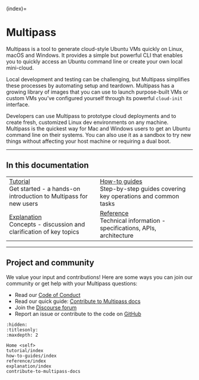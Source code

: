 (index)=
# Multipass 

<!--Welcome to the *Multipass Guide!*

Multipass is a mini-cloud on your workstation using native hypervisors of all the supported plaforms (Windows, macOS and Linux), it will give you an Ubuntu command line in just a click ("Open shell") or a simple `multipass shell` command, or even a keyboard shortcut. Find what images are available with `multipass find` and create new instances with `multipass launch`.

You can initialize instances through [cloud-init](https://cloudinit.readthedocs.io/en/latest/) as you normally would on all the clouds Ubuntu is supported on, just pass the configuration to `multipass launch --cloud-init`.

Accessing files from your host machine is supported through the `multipass mount` command, and to move files between the host and instances, you can use `multipass transfer`.

Please learn more details in the linked documentation topics.
-->

Multipass is a tool to generate cloud-style Ubuntu VMs quickly on Linux, macOS and Windows. It provides a simple but powerful CLI that enables you to quickly access an Ubuntu command line or create your own local mini-cloud.

Local development and testing can be challenging, but Multipass simplifies these processes by automating setup and teardown. Multipass has a growing library of images that you can use to launch purpose-built VMs or custom VMs you’ve configured yourself through its powerful `cloud-init` interface.

Developers can use Multipass to prototype cloud deployments and to create fresh, customized Linux dev environments on any machine. Multipass is the quickest way for Mac and Windows users to get an Ubuntu command line on their systems. You can also use it as a sandbox to try new things without affecting your host machine or requiring a dual boot.

---

## In this documentation

|                                                                                                      |                                                                                             |
|------------------------------------------------------------------------------------------------------|---------------------------------------------------------------------------------------------|
| [Tutorial](tutorial/index)</br>  Get started - a hands-on introduction to Multipass for new users </br> | [How-to guides](how-to-guides/index) </br> Step-by-step guides covering key operations and common tasks |
| [Explanation](explanation/index) </br> Concepts - discussion and clarification of key topics                   | [Reference](reference/index) </br> Technical information - specifications, APIs, architecture       |

---

## Project and community

We value your input and contributions! Here are some ways you can join our community or get help with your Multipass questions:

* Read our [Code of Conduct](https://ubuntu.com/community/code-of-conduct)
* Read our quick guide: [Contribute to Multipass docs](contribute-to-multipass-docs)
* Join the [Discourse forum](https://discourse.ubuntu.com/c/multipass/21)
* Report an issue or contribute to the code on [GitHub](https://github.com/canonical/multipass/issues)


```{toctree}
:hidden:
:titlesonly:
:maxdepth: 2

Home <self>
tutorial/index
how-to-guides/index
reference/index
explanation/index
contribute-to-multipass-docs
